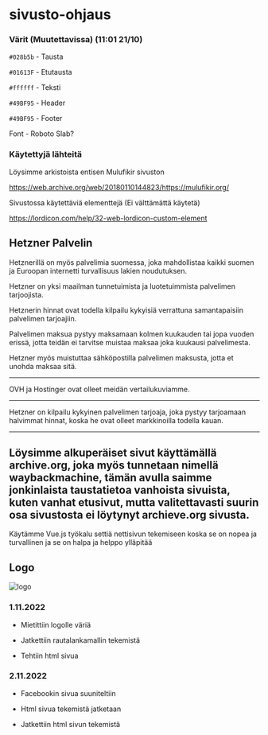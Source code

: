 # sivusto-ohjaus

### Värit (Muutettavissa) (11:01 21/10)

`#028b5b` - Tausta

`#01613F` - Etutausta 

`#ffffff` - Teksti

`#49BF95` - Header

`#49BF95` - Footer

Font - Roboto Slab?

### Käytettyjä lähteitä

Löysimme arkistoista entisen Mulufikir sivuston

https://web.archive.org/web/20180110144823/https://mulufikir.org/

Sivustossa käytettäviä elementtejä (Ei välttämättä käytetä)

https://lordicon.com/help/32-web-lordicon-custom-element

Hetzner Palvelin
------- 
Hetznerillä on myös palvelimia suomessa, joka mahdollistaa kaikki suomen ja Euroopan internetti turvallisuus lakien noudutuksen. 

Hetzner on yksi maailman tunnetuimista ja luotetuimmista palvelimen tarjoojista.

Hetznerin hinnat ovat todella kilpailu kykyisiä verrattuna samantapaisiin palvelimen tarjoajiin. 

Palvelimen maksua pystyy maksamaan kolmen kuukauden tai jopa vuoden erissä, jotta teidän ei tarvitse muistaa maksaa joka kuukausi palvelimesta. 

Hetzner myös muistuttaa sähköpostilla palvelimen maksusta, jotta et unohda maksaa sitä. 

------- 

OVH ja Hostinger ovat olleet meidän vertailukuviamme. 


------ 

Hetzner on kilpailu kykyinen palvelimen tarjoaja, joka pystyy tarjoamaan halvimmat hinnat, koska he ovat olleet markkinoilla todella kauan. 

------ 

Löysimme alkuperäiset sivut käyttämällä archive.org, joka myös tunnetaan nimellä waybackmachine, tämän avulla saimme jonkinlaista taustatietoa vanhoista sivuista, kuten vanhat etusivut, mutta valitettavasti suurin osa sivustosta ei löytynyt archieve.org sivusta.
------

Käytämme Vue.js työkalu settiä nettisivun tekemiseen koska se on nopea ja turvallinen ja se on halpa ja helppo ylläpitää

## Logo

![logo](img-src/logos/Vihreälogo.png)

### 1.11.2022
- Mietittiin logolle väriä

- Jatkettiin rautalankamallin tekemistä

- Tehtiin html sivua

### 2.11.2022
- Facebookin sivua suuniteltiin

- Html sivua tekemistä jatketaan

- Jatkettiin html sivun tekemistä


